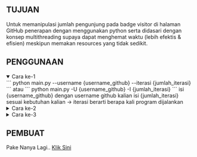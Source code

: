 ## TUJUAN
  Untuk memanipulasi jumlah pengunjung pada badge visitor di halaman GitHub
penerapan dengan menggunakan python serta didasari dengan konsep multithreading
supaya dapat menghemat waktu (lebih efektis & efisien) meskipun memakan resources
yang tidak sedikit.

## PENGGUNAAN
<details open>
<summary>Cara ke-1</summary>
```
python main.py --username {username_github} --iterasi {jumlah_iterasi}
```
atau
```
python main.py -U {username_github} -I {jumlah_iterasi}
```
isi {username_github} dengan username github kalian
isi {jumlah_iterasi} sesuai kebutuhan kalian
  -> iterasi berarti berapa kali program dijalankan
</details>

<details>
<summary>Cara ke-2</summary>
```
python main.py --username {username_github}
```
atau
```
python main.py -U {username_github}
```
isi {username_github} dengan username github kalian

disini kita tidak mengisi argument jumlah_iterasi,
maka secara default iterasi akan di set ke 10
</details>

<details>
<summary>Cara ke-3</summary>
```
python main.py
```
disini kita tidak mengisi argument apapun,
maka username di set dengan username pembuat 'syauqqii'
serta iterasi akan default di set ke 10
</details>

## PEMBUAT
Pake Nanya Lagi.. [Klik Sini](mailto:0xd1m5@gmail.com)
